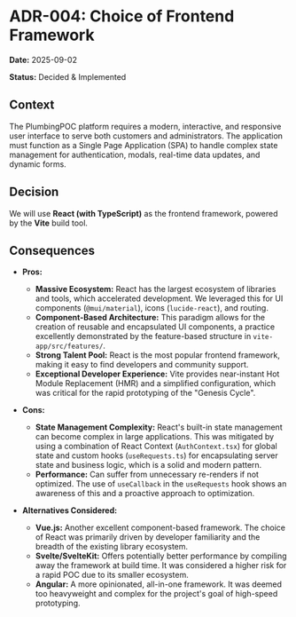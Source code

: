# ADR-004: Choice of Frontend Framework

**Date:** 2025-09-02

**Status:** Decided & Implemented

## Context

The PlumbingPOC platform requires a modern, interactive, and responsive user interface to serve both customers and administrators. The application must function as a Single Page Application (SPA) to handle complex state management for authentication, modals, real-time data updates, and dynamic forms.

## Decision

We will use **React (with TypeScript)** as the frontend framework, powered by the **Vite** build tool.

## Consequences

*   **Pros:**
    *   **Massive Ecosystem:** React has the largest ecosystem of libraries and tools, which accelerated development. We leveraged this for UI components (`@mui/material`), icons (`lucide-react`), and routing.
    *   **Component-Based Architecture:** This paradigm allows for the creation of reusable and encapsulated UI components, a practice excellently demonstrated by the feature-based structure in `vite-app/src/features/`.
    *   **Strong Talent Pool:** React is the most popular frontend framework, making it easy to find developers and community support.
    *   **Exceptional Developer Experience:** Vite provides near-instant Hot Module Replacement (HMR) and a simplified configuration, which was critical for the rapid prototyping of the "Genesis Cycle".

*   **Cons:**
    *   **State Management Complexity:** React's built-in state management can become complex in large applications. This was mitigated by using a combination of React Context (`AuthContext.tsx`) for global state and custom hooks (`useRequests.ts`) for encapsulating server state and business logic, which is a solid and modern pattern.
    *   **Performance:** Can suffer from unnecessary re-renders if not optimized. The use of `useCallback` in the `useRequests` hook shows an awareness of this and a proactive approach to optimization.

*   **Alternatives Considered:**
    *   **Vue.js:** Another excellent component-based framework. The choice of React was primarily driven by developer familiarity and the breadth of the existing library ecosystem.
    *   **Svelte/SvelteKit:** Offers potentially better performance by compiling away the framework at build time. It was considered a higher risk for a rapid POC due to its smaller ecosystem.
    *   **Angular:** A more opinionated, all-in-one framework. It was deemed too heavyweight and complex for the project's goal of high-speed prototyping.